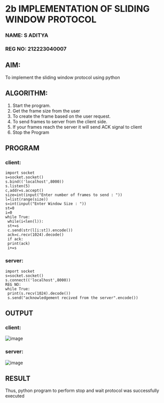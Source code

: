 # 2b IMPLEMENTATION OF SLIDING WINDOW PROTOCOL

### NAME: S ADITYA
### REG NO: 212223040007
## AIM:
To implement the sliding window protocol using python

## ALGORITHM:
1. Start the program.
2. Get the frame size from the user
3. To create the frame based on the user request.
4. To send frames to server from the client side.
5. If your frames reach the server it will send ACK signal to client
6. Stop the Program
## PROGRAM
### client:
```
import socket
s=socket.socket()
s.bind(('localhost',8000))
s.listen(5)
c,addr=s.accept()
size=int(input("Enter number of frames to send : "))
l=list(range(size))
s=int(input("Enter Window Size : "))
st=0
i=0
while True:
 while(i<len(l)):
 st+=s
 c.send(str(l[i:st]).encode())
 ack=c.recv(1024).decode()
 if ack:
 print(ack)
 i+=s
```
### server:
```
import socket
s=socket.socket()
s.connect(('localhost',8000))
REG NO:
while True:
 print(s.recv(1024).decode())
 s.send("acknowledgement recived from the server".encode())
```
## OUTPUT
### client:
![image](https://github.com/arbasil05/2b_SLIDING_WINDOW_PROTOCOL/assets/144218037/46c626b8-f9e8-4916-8be7-82dda0fc9d90)
### server:
![image](https://github.com/arbasil05/2b_SLIDING_WINDOW_PROTOCOL/assets/144218037/fbc62fc9-99d4-4bfc-a26b-46199ea31afd)



## RESULT
Thus, python program to perform stop and wait protocol was successfully executed
